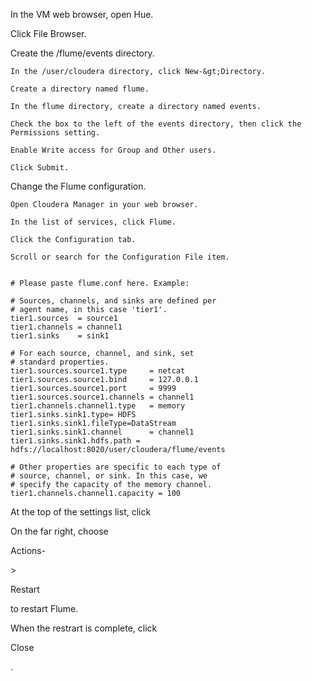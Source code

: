 In the VM web browser, open Hue.

Click File Browser.

Create the /flume/events directory.

```
In the /user/cloudera directory, click New-&gt;Directory.

Create a directory named flume.

In the flume directory, create a directory named events.

Check the box to the left of the events directory, then click the Permissions setting.

Enable Write access for Group and Other users.

Click Submit.
```

Change the Flume configuration.

```
Open Cloudera Manager in your web browser.

In the list of services, click Flume.

Click the Configuration tab.

Scroll or search for the Configuration File item.


# Please paste flume.conf here. Example:

# Sources, channels, and sinks are defined per
# agent name, in this case 'tier1'.
tier1.sources  = source1
tier1.channels = channel1
tier1.sinks    = sink1

# For each source, channel, and sink, set
# standard properties.
tier1.sources.source1.type     = netcat
tier1.sources.source1.bind     = 127.0.0.1
tier1.sources.source1.port     = 9999
tier1.sources.source1.channels = channel1
tier1.channels.channel1.type   = memory
tier1.sinks.sink1.type= HDFS
tier1.sinks.sink1.fileType=DataStream
tier1.sinks.sink1.channel      = channel1
tier1.sinks.sink1.hdfs.path = hdfs://localhost:8020/user/cloudera/flume/events

# Other properties are specific to each type of
# source, channel, or sink. In this case, we
# specify the capacity of the memory channel.
tier1.channels.channel1.capacity = 100

```

At the top of the settings list, click 

On the far right, choose 

Actions-

&gt;

Restart

 to restart Flume.

When the restrart is complete, click 

Close

.



